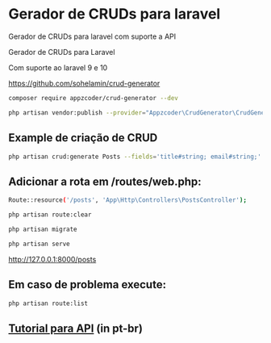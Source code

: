 # Gerador de CRUDs para laravel
Gerador de CRUDs para laravel com suporte a API

Gerador de CRUDs para Laravel

Com suporte ao laravel 9 e 10

https://github.com/sohelamin/crud-generator
```sh
composer require appzcoder/crud-generator --dev

php artisan vendor:publish --provider="Appzcoder\CrudGenerator\CrudGeneratorServiceProvider"
```
## Example de criação de CRUD
```sh
php artisan crud:generate Posts --fields='title#string; email#string;' --controller-namespace=App\\Http\\Controllers --form-helper=html
```
## Adicionar a rota em /routes/web.php:
```sh
Route::resource('/posts', 'App\Http\Controllers\PostsController');

php artisan route:clear

php artisan migrate

php artisan serve
```
http://127.0.0.1:8000/posts

## Em caso de problema execute:
```sh
php artisan route:list
```
## [Tutorial para API](api-tutorial.md) (in pt-br)
